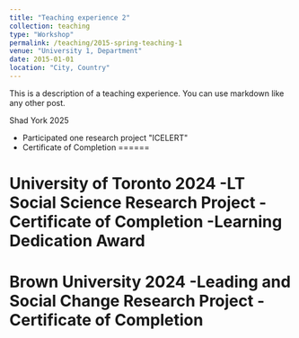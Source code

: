 ```yaml
---
title: "Teaching experience 2"
collection: teaching
type: "Workshop"
permalink: /teaching/2015-spring-teaching-1
venue: "University 1, Department"
date: 2015-01-01
location: "City, Country"
---
```


This is a description of a teaching experience. You can use markdown like any other post.

Shad York 2025
  * Participated one research project "ICELERT"
  * Certificate of Completion
======

University of Toronto 2024
  -LT Social Science Research Project 
  -Certificate of Completion
  -Learning Dedication Award
======

Brown University 2024
  -Leading and Social Change Research Project
  -Certificate of Completion
======
